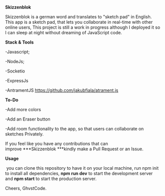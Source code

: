 
**Skizzenblok**

Skizzenblok is a german word and translates to "sketch pad" in English. This app is a sketch pad, that lets you collaborate in real-time with other online users, This project is still a work in progress although I deployed it so I can sleep at night without dreaming of JavaScript code.

**Stack & Tools**

-Javascript;

-NodeJs;

-Socketio

-ExpressJs

-AntramentJS <https://github.com/jakubfiala/atrament.js>

**To-Do**

-Add more colors

-Add an Eraser button

-Add room functionality to the app, so that users can collaborate on sketches Privately.

If you feel like you have any contributions that can improve ***Skizzenblok ***kindly make a Pull Request or an Issue.

**Usage**

 you can clone this repository to have it on your local machine, run npm init to install all dependencies, **npm run dev** to start the development server and **npm start** to start the production server.

Cheers, GhvstCode.
